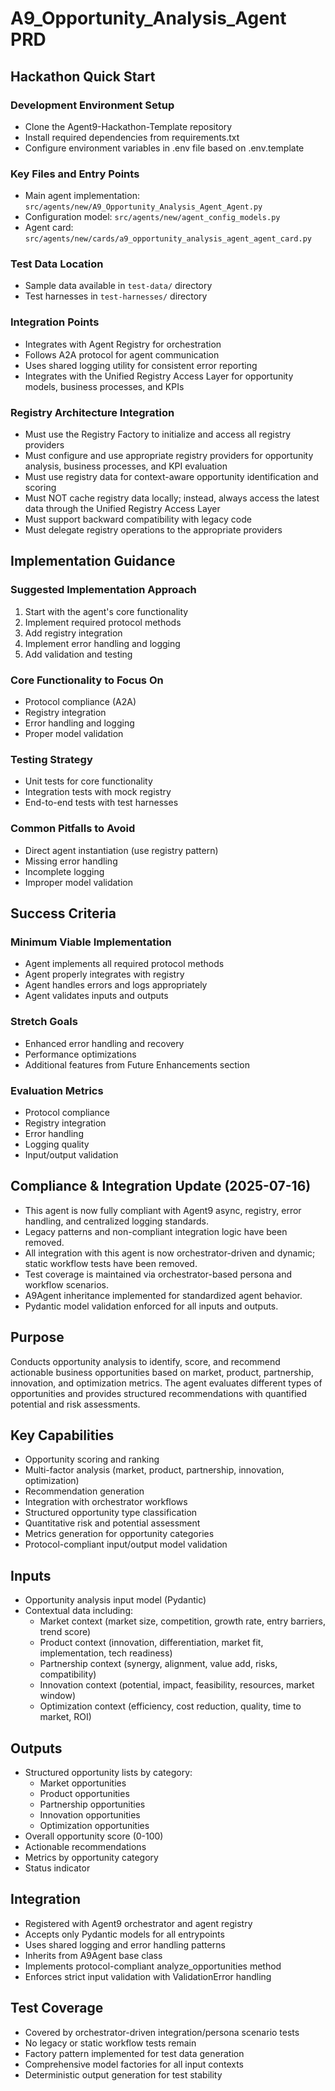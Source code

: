 # A9_Opportunity_Analysis_Agent PRD

<!-- 
CANONICAL PRD DOCUMENT
This is the official, canonical PRD document for this agent.
Last updated: 2025-07-17
-->




## Hackathon Quick Start

### Development Environment Setup
- Clone the Agent9-Hackathon-Template repository
- Install required dependencies from requirements.txt
- Configure environment variables in .env file based on .env.template

### Key Files and Entry Points
- Main agent implementation: `src/agents/new/A9_Opportunity_Analysis_Agent_Agent.py`
- Configuration model: `src/agents/new/agent_config_models.py`
- Agent card: `src/agents/new/cards/a9_opportunity_analysis_agent_agent_card.py`

### Test Data Location
- Sample data available in `test-data/` directory
- Test harnesses in `test-harnesses/` directory

### Integration Points
- Integrates with Agent Registry for orchestration
- Follows A2A protocol for agent communication
- Uses shared logging utility for consistent error reporting
- Integrates with the Unified Registry Access Layer for opportunity models, business processes, and KPIs

### Registry Architecture Integration
- Must use the Registry Factory to initialize and access all registry providers
- Must configure and use appropriate registry providers for opportunity analysis, business processes, and KPI evaluation
- Must use registry data for context-aware opportunity identification and scoring
- Must NOT cache registry data locally; instead, always access the latest data through the Unified Registry Access Layer
- Must support backward compatibility with legacy code
- Must delegate registry operations to the appropriate providers

## Implementation Guidance

### Suggested Implementation Approach
1. Start with the agent's core functionality
2. Implement required protocol methods
3. Add registry integration
4. Implement error handling and logging
5. Add validation and testing

### Core Functionality to Focus On
- Protocol compliance (A2A)
- Registry integration
- Error handling and logging
- Proper model validation

### Testing Strategy
- Unit tests for core functionality
- Integration tests with mock registry
- End-to-end tests with test harnesses

### Common Pitfalls to Avoid
- Direct agent instantiation (use registry pattern)
- Missing error handling
- Incomplete logging
- Improper model validation

## Success Criteria

### Minimum Viable Implementation
- Agent implements all required protocol methods
- Agent properly integrates with registry
- Agent handles errors and logs appropriately
- Agent validates inputs and outputs

### Stretch Goals
- Enhanced error handling and recovery
- Performance optimizations
- Additional features from Future Enhancements section

### Evaluation Metrics
- Protocol compliance
- Registry integration
- Error handling
- Logging quality
- Input/output validation

## Compliance & Integration Update (2025-07-16)
- This agent is now fully compliant with Agent9 async, registry, error handling, and centralized logging standards.
- Legacy patterns and non-compliant integration logic have been removed.
- All integration with this agent is now orchestrator-driven and dynamic; static workflow tests have been removed.
- Test coverage is maintained via orchestrator-based persona and workflow scenarios.
- A9Agent inheritance implemented for standardized agent behavior.
- Pydantic model validation enforced for all inputs and outputs.

## Purpose
Conducts opportunity analysis to identify, score, and recommend actionable business opportunities based on market, product, partnership, innovation, and optimization metrics. The agent evaluates different types of opportunities and provides structured recommendations with quantified potential and risk assessments.

## Key Capabilities
- Opportunity scoring and ranking
- Multi-factor analysis (market, product, partnership, innovation, optimization)
- Recommendation generation
- Integration with orchestrator workflows
- Structured opportunity type classification
- Quantitative risk and potential assessment
- Metrics generation for opportunity categories
- Protocol-compliant input/output model validation

## Inputs
- Opportunity analysis input model (Pydantic)
- Contextual data including:
  - Market context (market size, competition, growth rate, entry barriers, trend score)
  - Product context (innovation, differentiation, market fit, implementation, tech readiness)
  - Partnership context (synergy, alignment, value add, risks, compatibility)
  - Innovation context (potential, impact, feasibility, resources, market window)
  - Optimization context (efficiency, cost reduction, quality, time to market, ROI)

## Outputs
- Structured opportunity lists by category:
  - Market opportunities
  - Product opportunities
  - Partnership opportunities
  - Innovation opportunities
  - Optimization opportunities
- Overall opportunity score (0-100)
- Actionable recommendations
- Metrics by opportunity category
- Status indicator

## Integration
- Registered with Agent9 orchestrator and agent registry
- Accepts only Pydantic models for all entrypoints
- Uses shared logging and error handling patterns
- Inherits from A9Agent base class
- Implements protocol-compliant analyze_opportunities method
- Enforces strict input validation with ValidationError handling

## Test Coverage
- Covered by orchestrator-driven integration/persona scenario tests
- No legacy or static workflow tests remain
- Factory pattern implemented for test data generation
- Comprehensive model factories for all input contexts
- Deterministic output generation for test stability
